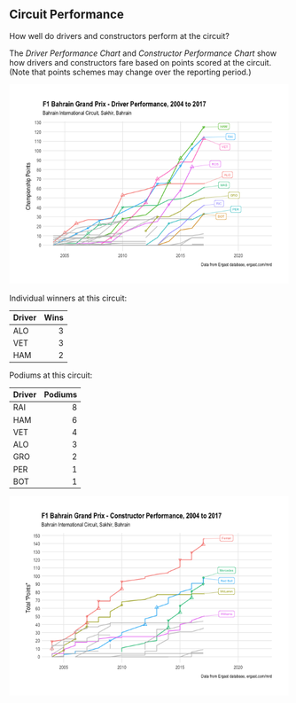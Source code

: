 ## Circuit Performance

How well do drivers and constructors perform at the circuit?

The *Driver Performance Chart* and *Constructor Performance Chart* show how drivers and constructors fare based on points scored at the circuit. (Note that points schemes may change over the reporting period.)

![](images/driver_circuit_performance-1.png)<!-- -->

Individual winners at this circuit:

| Driver | Wins |
| :----- | ---: |
| ALO    |    3 |
| VET    |    3 |
| HAM    |    2 |

Podiums at this circuit:

| Driver | Podiums |
| :----- | ---: |
| RAI    |    8 |
| HAM    |    6 |
| VET    |    4 |
| ALO    |    3 |
| GRO    |    2 |
| PER    |    1 |
| BOT    |    1 |

![](images/team_circuit_performance-1.png)<!-- -->
